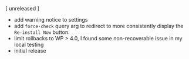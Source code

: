 [ unreleased ]
* add warning notice to settings
* add `force-check` query arg to redirect to more consistently display the `Re-install Now` button.
* limit rollbacks to WP > 4.0, I found some non-recoverable issue in my local testing
* initial release
